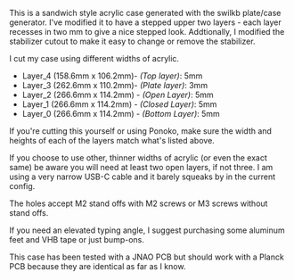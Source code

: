 This is a sandwich style acrylic case generated with the swilkb plate/case generator. I've modified it to have a stepped upper two layers - each layer recesses in two mm to give a nice stepped look. Addtionally, I modified the stabilizer cutout to make it easy to change or remove the stabilizer. 

I cut my case using different widths of acrylic.

- Layer_4 (158.6mm x 106.2mm)- *(Top layer)*: 5mm
- Layer_3 (262.6mm x 110.2mm)- *(Plate layer)*: 3mm
- Layer_2 (266.6mm x 114.2mm) - *(Open Layer)*: 5mm
- Layer_1 (266.6mm x 114.2mm) - *(Closed Layer)*: 5mm
- Layer_0 (266.6mm x 114.2mm) - *(Bottom Layer)*: 5mm

If you're cutting this yourself or using Ponoko, make sure the width and heights of each of the layers match what's listed above.

If you choose to use other, thinner widths of acrylic (or even the exact same) be aware you will need at least two open layers, if not three. I am using a very narrow USB-C cable and it barely squeaks by in the current config.

The holes accept M2 stand offs with M2 screws or M3 screws without stand offs.

If you need an elevated typing angle, I suggest purchasing some aluminum feet and VHB tape or just bump-ons.

This case has been tested with a JNAO PCB but should work with a Planck PCB because they are identical as far as I know. 
